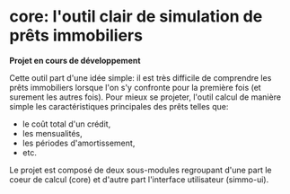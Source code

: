 # core: l'outil clair de simulation de prêts immobiliers

**Projet en cours de développement**

Cette outil part d'une idée simple: il est très difficile de comprendre les prêts immobiliers lorsque l'on s'y confronte pour la première fois (et surement les autres fois). Pour mieux se projeter, l'outil calcul de manière simple les caractéristiques principales des prêts telles que:
- le coût total d'un crédit,
- les mensualités,
- les périodes d'amortissement,
- etc.

Le projet est composé de deux sous-modules regroupant d'une part le coeur de calcul (core) et d'autre part l'interface utilisateur (simmo-ui).
